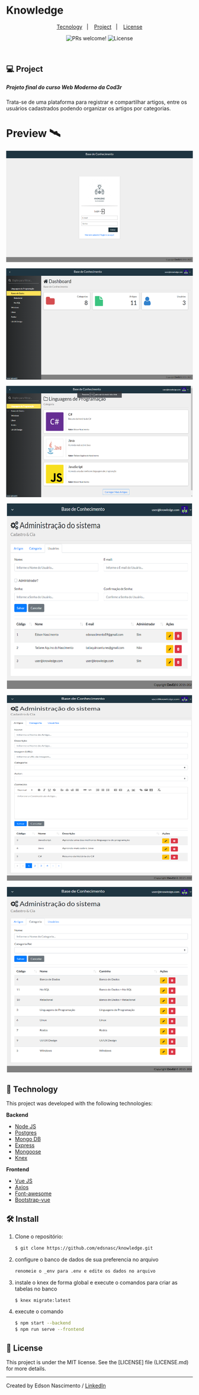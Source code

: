 # Knowledge


<p align="center">
  <a href="#-tecnology">Tecnology</a>&nbsp;&nbsp;&nbsp;|&nbsp;&nbsp;&nbsp;
  <a href="#-project">Project</a>&nbsp;&nbsp;&nbsp;|&nbsp;&nbsp;&nbsp;
  <a href="#-license">License</a>
</p>

<p align="center">
 <img src="https://img.shields.io/static/v1?label=PRs&message=welcome&color=15C3D6&labelColor=000000" alt="PRs welcome!" />

  <img alt="License" src="https://img.shields.io/static/v1?label=license&message=MIT&color=15C3D6&labelColor=000000">
</p>

<br>

## 💻 Project

##### Projeto final do curso Web Moderno da Cod3r 

<p>Trata-se de uma plataforma para registrar e compartilhar artigos, entre os usuários cadastrados podendo organizar os artigos por categorias.</P>

# Preview 🛰

<p align="center">
  <img alt="kne" src="github/cap.png" width="700" height="300">
</p>
<p align="center">
  <img alt="kne" src="github/cap2.png" width="700" height="300">
</p>
<p align="center">
  <img alt="kne" src="github/cap3.png" width="700" height="300">
</p>
<p align="center">
  <img alt="kne" src="github/cap4.png" width="500" height="500">
</p>
<p align="center">
  <img alt="kne" src="github/cap5.png" width="500" height="500">
</p>
<p align="center">
  <img alt="kne" src="github/cap6.png" width="500" height="500">
</p>

## 🚀 Technology

This project was developed with the following technologies:

<b>Backend</b>
- [Node JS]()
- [Postgres]()
- [Mongo DB]()
- [Express]()
- [Mongoose]()
- [Knex]()

<b>Frontend</b>
- [Vue JS]()
- [Axios]()
- [Font-awesome]()
- [Bootstrap-vue]()


## 🛠 Install

1. Clone o repositório:

   ```bash
   $ git clone https://github.com/edsnasc/knowledge.git
   ```
2. configure o banco de dados de sua preferencia no arquivo
    
    ```bash
   renomeie o _env para .env e edite os dados no arquivo
   ```

3. instale o knex de forma global e execute o comandos para criar as tabelas no banco

    ```bash
   $ knex migrate:latest
   ```
4. execute o comando 

    ```bash
   $ npm start --backend
   $ npm run serve --frontend
   ```



## 📝 License

This project is under the MIT license. See the [LICENSE] file (LICENSE.md) for more details.

---

Created by Edson Nascimento / [LinkedIn](https://www.linkedin.com/in/edson-nascimento-5783681aa/)
